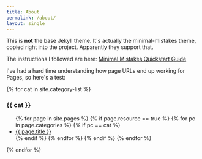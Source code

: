 ```yaml
---
title: About
permalink: /about/
layout: single
---
```


This is **not** the base Jekyll theme. It's actually the minimal-mistakes theme, copied right into the project. Apparently they support that.

The instructions I followed are here: [Minimal Mistakes Quickstart Guide](https://mmistakes.github.io/minimal-mistakes/docs/quick-start-guide/)

I've had a hard time understanding how page URLs end up working for Pages, so here's a test:

{% for cat in site.category-list %}
### {{ cat }}
<ul>
  {% for page in site.pages %}
    {% if page.resource == true %}
      {% for pc in page.categories %}
        {% if pc == cat %}
          <li><a href="{{ page.url }}">{{ page.title }}</a></li>
        {% endif %}   <!-- cat-match-p -->
      {% endfor %}  <!-- page-category -->
    {% endif %}   <!-- resource-p -->
  {% endfor %}  <!-- page -->
</ul>
{% endfor %}  <!-- cat -->